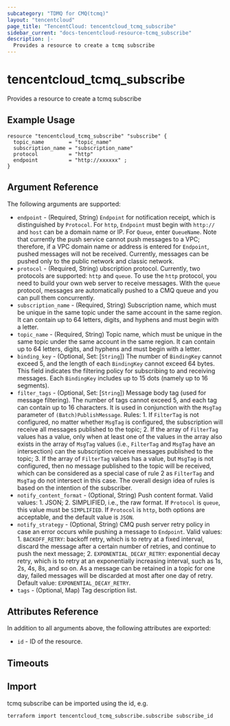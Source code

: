 ```yaml
---
subcategory: "TDMQ for CMQ(tcmq)"
layout: "tencentcloud"
page_title: "TencentCloud: tencentcloud_tcmq_subscribe"
sidebar_current: "docs-tencentcloud-resource-tcmq_subscribe"
description: |-
  Provides a resource to create a tcmq subscribe
---
```


# tencentcloud_tcmq_subscribe

Provides a resource to create a tcmq subscribe

## Example Usage

```hcl
resource "tencentcloud_tcmq_subscribe" "subscribe" {
  topic_name        = "topic_name"
  subscription_name = "subscription_name"
  protocol          = "http"
  endpoint          = "http://xxxxxx" ;
}
```

## Argument Reference

The following arguments are supported:

* `endpoint` - (Required, String) `Endpoint` for notification receipt, which is distinguished by `Protocol`. For `http`, `Endpoint` must begin with `http://` and `host` can be a domain name or IP. For `Queue`, enter `QueueName`. Note that currently the push service cannot push messages to a VPC; therefore, if a VPC domain name or address is entered for `Endpoint`, pushed messages will not be received. Currently, messages can be pushed only to the public network and classic network.
* `protocol` - (Required, String) ubscription protocol. Currently, two protocols are supported: `http` and `queue`. To use the `http` protocol, you need to build your own web server to receive messages. With the `queue` protocol, messages are automatically pushed to a CMQ queue and you can pull them concurrently.
* `subscription_name` - (Required, String) Subscription name, which must be unique in the same topic under the same account in the same region. It can contain up to 64 letters, digits, and hyphens and must begin with a letter.
* `topic_name` - (Required, String) Topic name, which must be unique in the same topic under the same account in the same region. It can contain up to 64 letters, digits, and hyphens and must begin with a letter.
* `binding_key` - (Optional, Set: [`String`]) The number of `BindingKey` cannot exceed 5, and the length of each `BindingKey` cannot exceed 64 bytes. This field indicates the filtering policy for subscribing to and receiving messages. Each `BindingKey` includes up to 15 dots (namely up to 16 segments).
* `filter_tags` - (Optional, Set: [`String`]) Message body tag (used for message filtering). The number of tags cannot exceed 5, and each tag can contain up to 16 characters. It is used in conjunction with the `MsgTag` parameter of `(Batch)PublishMessage`. Rules: 1. If `FilterTag` is not configured, no matter whether `MsgTag` is configured, the subscription will receive all messages published to the topic; 2. If the array of `FilterTag` values has a value, only when at least one of the values in the array also exists in the array of `MsgTag` values (i.e., `FilterTag` and `MsgTag` have an intersection) can the subscription receive messages published to the topic; 3. If the array of `FilterTag` values has a value, but `MsgTag` is not configured, then no message published to the topic will be received, which can be considered as a special case of rule 2 as `FilterTag` and `MsgTag` do not intersect in this case. The overall design idea of rules is based on the intention of the subscriber.
* `notify_content_format` - (Optional, String) Push content format. Valid values: 1. JSON; 2. SIMPLIFIED, i.e., the raw format. If `Protocol` is `queue`, this value must be `SIMPLIFIED`. If `Protocol` is `http`, both options are acceptable, and the default value is `JSON`.
* `notify_strategy` - (Optional, String) CMQ push server retry policy in case an error occurs while pushing a message to `Endpoint`. Valid values: 1. `BACKOFF_RETRY`: backoff retry, which is to retry at a fixed interval, discard the message after a certain number of retries, and continue to push the next message; 2. `EXPONENTIAL_DECAY_RETRY`: exponential decay retry, which is to retry at an exponentially increasing interval, such as 1s, 2s, 4s, 8s, and so on. As a message can be retained in a topic for one day, failed messages will be discarded at most after one day of retry. Default value: `EXPONENTIAL_DECAY_RETRY`.
* `tags` - (Optional, Map) Tag description list.

## Attributes Reference

In addition to all arguments above, the following attributes are exported:

* `id` - ID of the resource.



## Timeouts

<no value>


## Import

tcmq subscribe can be imported using the id, e.g.

```
terraform import tencentcloud_tcmq_subscribe.subscribe subscribe_id
```

